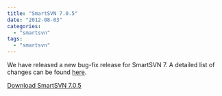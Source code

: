 ```yaml
---
title: "SmartSVN 7.0.5"
date: "2012-08-03"
categories: 
  - "smartsvn"
tags: 
  - "smartsvn"
---
```


We have released a new bug-fix release for SmartSVN 7. A detailed list of changes can be found [here](http://www.syntevo.com/smartsvn/changelog.txt).

[Download SmartSVN 7.0.5](http://www.syntevo.com/smartsvn/download.html)
